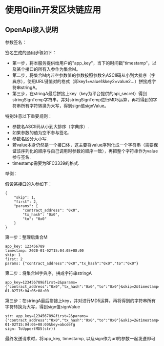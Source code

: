 # 使用Qilin开发区块链应用

## OpenApi接入说明
参数签名：

签名生成的通用步骤如下：
- 第一步，将本服务提供给用户的"app_key"，当下的时间戳"timestamp"，以及某个接口的所有入参作为集合M。
- 第二步，将集合M内非空参数值的参数按照参数名ASCII码从小到大排序（字典序），使用URL键值对的格式（即key1=value1&key2=value2…）拼接成字符串stringA。
- 第三步，在stringA最后拼接上key（key为平台提供的api_secret）得到stringSignTemp字符串，并对stringSignTemp进行MD5运算，再将得到的字符串所有字符转换为大写，得到sign值signValue。

特别注意以下重要规则：
- 参数名ASCII码从小到大排序（字典序）.
- 如果参数的值为空不参与签名.
- 参数名区分大小写.
- 若value本身仍然是一个接口体，这主要将value序列化成一个字符串（需要保证该序列化的顺序与自己调用时参数的顺序一致），再把整个字符串作为value参与签名.
- timestamp需要为RFC3339的格式.

举例：

假设某接口的入参如下：
```
{
    "skip": 1,
    "first": 2,
    "params": {
        "contract_address": "0x0",
        "tx_hash": "0x0",
        "to": "0x0"
    }
}
```

第一步：整理后集合M

```
app_key: 123456789
timestamp: 2020-01-02T15:04:05+08:00
skip: 1
first: 2
params: {"contract_address":"0x0","tx_hash":"0x0","to":"0x0"}
```
第二步：将集合M字典序，拼成字符串stringA
```
app_key=123456789&first=2&params={"contract_address":"0x0","tx_hash":"0x0","to":"0x0"}&skip=2&timestamp=2020-01-02T15:04:05+08:00
```
第三步：在stringA最后拼接上key，并对进行MD5运算，再将得到的字符串所有字符转换为大写，得到sign值signValue
```
str: app_key=123456789&first=2&params={"contract_address":"0x0","tx_hash":"0x0","to":"0x0"}&skip=2&timestamp=2020-01-02T15:04:05+08:00&key=abcdefg
sign: ToUpper(MD5(str))
```
最终发送请求时，将app_key, timestamp, 以及sign作为url的参数一起发送即可
